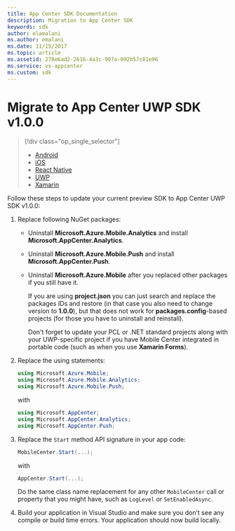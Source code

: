 ```yaml
---
title: App Center SDK Documentation
description: Migration to App Center SDK
keywords: sdk
author: elamalani
ms.author: emalani
ms.date: 11/15/2017
ms.topic: article
ms.assetid: 278e6ad2-2616-4a3c-907a-092b57c81e96
ms.service: vs-appcenter
ms.custom: sdk
---
```


# Migrate to App Center UWP SDK v1.0.0

> [!div  class="op_single_selector"]
> * [Android](android.md)
> * [iOS](ios.md)
> * [React Native](react-native.md)
> * [UWP](uwp.md)
> * [Xamarin](xamarin.md)

Follow these steps to update your current preview SDK to App Center UWP SDK v1.0.0:

1. Replace following NuGet packages:

   * Uninstall **Microsoft.Azure.Mobile.Analytics** and install **Microsoft.AppCenter.Analytics**.
   * Uninstall **Microsoft.Azure.Mobile.Push** and install **Microsoft.AppCenter.Push**.
   * Uninstall **Microsoft.Azure.Mobile** after you replaced other packages if you still have it.

     If you are using **project.json** you can just search and replace the packages IDs and restore (in that case you also need to change version to **1.0.0**), but that does not work for **packages.config**-based projects (for those you have to uninstall and reinstall).

     Don't forget to update your PCL or .NET standard projects along with your UWP-specific project if you have Mobile Center integrated in portable code (such as when you use **Xamarin Forms**).

2. Replace the using statements:

    ```csharp
    using Microsoft.Azure.Mobile;
    using Microsoft.Azure.Mobile.Analytics;
    using Microsoft.Azure.Mobile.Push;
    ```

    with

    ```csharp
    using Microsoft.AppCenter;
    using Microsoft.AppCenter.Analytics;
    using Microsoft.AppCenter.Push;
    ```

3. Replace the `Start` method API signature in your app code:

    ```csharp
    MobileCenter.Start(...);
    ```

    with

    ```csharp
    AppCenter.Start(...);
    ```

    Do the same class name replacement for any other `MobileCenter` call or property that you might have, such as `LogLevel` or `SetEnabledAsync`.

4. Build your application in Visual Studio and make sure you don’t see any compile or build time errors. Your application should now build locally.
